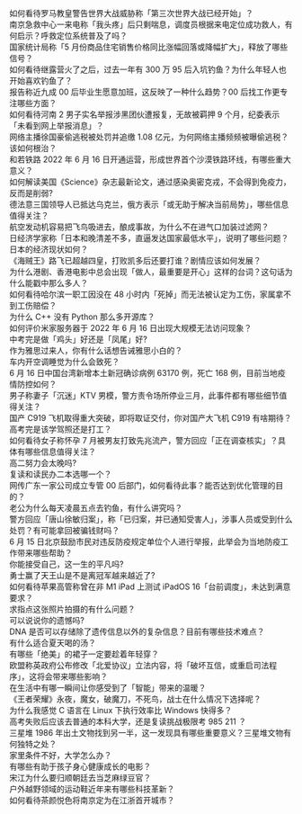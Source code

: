 如何看待罗马教皇警告世界大战威胁称「第三次世界大战已经开始」？  
南京急救中心一来电称「我头疼」后只剩喘息，调度员根据来电定位成功救人，有何启示？呼救定位系统普及了吗？  
国家统计局称「5 月份商品住宅销售价格同比涨幅回落或降幅扩大」，释放了哪些信号？  
如何看待继露营火了之后，过去一年有 300 万 95 后入坑钓鱼？为什么年轻人也开始喜欢钓鱼了？  
报告称近九成 00 后毕业生愿意加班，这反映了一种什么趋势？00 后找工作更专注哪些方面？  
如何看待河南 2 男子实名举报涉黑团伙遭报复，无故被羁押 9 个月，纪委表示「未看到网上举报消息」？  
网络主播徐国豪偷逃税被处罚并追缴 1.08 亿元，为何网络主播频频被曝偷逃税？该如何根治？  
和若铁路 2022 年 6 月 16 日开通运营，形成世界首个沙漠铁路环线，有哪些重大意义？  
如何解读美国《Science》杂志最新论文，通过感染奥密克戎，不会得到免疫力，反而是削弱?  
德法意三国领导人已抵达乌克兰，俄方表示「或无助于解决当前局势」，哪些信息值得关注？  
航空发动机容易把飞鸟吸进去，酿成事故，为什么不在进气口加装过滤网？  
日经济学家称「日本和晚清差不多，直逼发达国家最低水平」，说明了哪些问题？日本的经济现状如何？  
《海贼王》路飞已超越四皇，打败凯多后还要打谁？剧情应该如何发展？  
为什么港剧、香港电影中总会出现「做人，最重要是开心」这样的台词？这句话为什么能戳中那么多人？  
如何看待哈尔滨一职工因没在 48 小时内「死掉」而无法被认定为工伤，家属拿不到工伤赔偿？  
为什么 C++ 没有 Python 那么多开源库？  
如何评价米家服务器于 2022 年 6 月 16 日出现大规模无法访问现象？  
中考完是做「鸡头」好还是「凤尾」好?  
作为雅思过来人，你有什么话想告诫雅思小白的？  
车内开空调睡觉为什么会致死？  
6 月 16 日中国台湾新增本土新冠确诊病例 63170 例，死亡 168 例，目前当地疫情防控如何？  
男子称妻子「沉迷」KTV 男模，警方责令场所停业三月，此事件都有哪些细节值得关注？  
国产 C919 飞机取得重大突破，即将取证交付，你对国产大飞机 C919 有啥期待？  
高考完是该学驾照还是打工？  
如何看待女子称怀孕 7 月被男友打致先兆流产，警方回应「正在调查核实」？具体有哪些信息值得关注？  
高二努力会太晚吗?  
复读和读民办二本选哪一个？  
网传广东一家公司成立专管 00 后部门，如何看待此事？能否达到优化管理的目的？  
老公为什么每天凌晨五点去钓鱼，有什么讲究吗？  
警方回应「唐山徐敏归案」，称「已归案，并已通知受害人」，涉事人员或受到什么处罚？有可能拿回被骗钱财吗？  
6 月 15 日北京鼓励市民对违反防疫规定单位个人进行举报，此举会为当地防疫工作带来哪些帮助？  
你能接受自己，这一生的平凡吗?  
勇士赢了天王山是不是离冠军越来越近了?  
如何看待苹果高管称曾在非 M1 iPad 上测试 iPadOS 16「台前调度」，未达到满意要求？  
求指点这张照片拍摄的有什么问题？  
可以说说你的遗憾吗?  
DNA 是否可以存储除了遗传信息以外的复杂信息？目前有哪些技术难点？  
有什么适合夏天喝的汤？  
有哪些「绝美」的裙子一定要趁着年轻穿？  
欧盟称英政府公布修改「北爱协议」立法内容，将「破坏互信，或重启司法程序」，这将会带来哪些影响？  
在生活中有哪一瞬间让你感受到了「智能」带来的温暖？  
《王者荣耀》永夜，魔女，破魔刀，不死鸟，战士在什么情况下选择呢？  
为什么我感觉 C 语言在 Linux 下执行效率比 Windows 快得多？  
高考失败后应该去普通的本科大学，还是复读挑战极限考 985 211 ？  
三星堆 1986 年出土文物找到另一半，这一发现具有哪些重要意义？三星堆文物有何独特之处？  
家里条件不好，大学怎么办？  
有哪些有助于孩子身心健康成长的电影？  
宋江为什么要归顺朝廷去当芝麻绿豆官？  
户外越野领域的运动鞋近年来有哪些科技革新？  
如何看待茶颜悦色将南京定为在江浙首开城市？  
